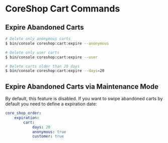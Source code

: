 # CoreShop Cart Commands

## Expire Abandoned Carts

```bash
# Delete only anonymous carts
$ bin/console coreshop:cart:expire --anonymous

# Delete only user carts
$ bin/console coreshop:cart:expire --user

# Delete carts older than 20 days
$ bin/console coreshop:cart:expire --days=20
```

## Expire Abandoned Carts via Maintenance Mode
By default, this feature is disabled.
If you want to swipe abandoned carts by default you need to define a expiration date:

```yml
core_shop_order:
    expiration:
        cart:
            days: 20
            anonymous: true
            customer: true
```